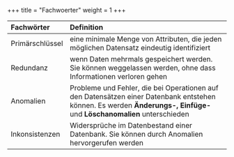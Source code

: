 +++
title = "Fachwoerter"
weight = 1
+++

|Fachwörter|Definition|
|:---|:---|
|Primärschlüssel|eine minimale Menge von Attributen, die jeden möglichen Datensatz eindeutig identifiziert|
|Redundanz|wenn Daten mehrmals gespeichert werden. Sie können weggelassen werden, ohne dass Informationen verloren gehen|
|Anomalien|Probleme und Fehler, die bei Operationen auf den Datensätzen einer Datenbank entstehen können. Es werden **Änderungs-, Einfüge-** und **Löschanomalien** unterschieden|
|Inkonsistenzen|Widersprüche im Datenbestand einer Datenbank. Sie können durch Anomalien hervorgerufen werden|
